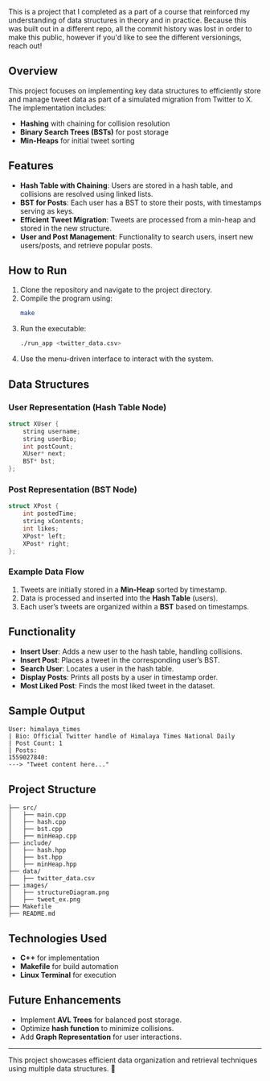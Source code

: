 This is a project that I completed as a part of a course that reinforced my understanding of data structures in theory and in practice. Because this was built out in a different repo, all the commit history was lost in order to make this public, however if you'd like to see the different versionings, reach out!


## Overview

This project focuses on implementing key data structures to efficiently store and manage tweet data as part of a simulated migration from Twitter to X. The implementation includes:

- **Hashing** with chaining for collision resolution
- **Binary Search Trees (BSTs)** for post storage
- **Min-Heaps** for initial tweet sorting

## Features

- **Hash Table with Chaining**: Users are stored in a hash table, and collisions are resolved using linked lists.
- **BST for Posts**: Each user has a BST to store their posts, with timestamps serving as keys.
- **Efficient Tweet Migration**: Tweets are processed from a min-heap and stored in the new structure.
- **User and Post Management**: Functionality to search users, insert new users/posts, and retrieve popular posts.

## How to Run

1. Clone the repository and navigate to the project directory.
2. Compile the program using:
   ```sh
   make
   ```
3. Run the executable:
   ```sh
   ./run_app <twitter_data.csv>
   ```
4. Use the menu-driven interface to interact with the system.

## Data Structures

### **User Representation (Hash Table Node)**
```cpp
struct XUser {
    string username;
    string userBio;
    int postCount;
    XUser* next;
    BST* bst;
};
```

### **Post Representation (BST Node)**
```cpp
struct XPost {
    int postedTime;
    string xContents;
    int likes;
    XPost* left;
    XPost* right;
};
```

### **Example Data Flow**
1. Tweets are initially stored in a **Min-Heap** sorted by timestamp.
2. Data is processed and inserted into the **Hash Table** (users).
3. Each user’s tweets are organized within a **BST** based on timestamps.

## Functionality

- **Insert User**: Adds a new user to the hash table, handling collisions.
- **Insert Post**: Places a tweet in the corresponding user’s BST.
- **Search User**: Locates a user in the hash table.
- **Display Posts**: Prints all posts by a user in timestamp order.
- **Most Liked Post**: Finds the most liked tweet in the dataset.

## Sample Output
```
User: himalaya_times
| Bio: Official Twitter handle of Himalaya Times National Daily
| Post Count: 1
| Posts:
1559027840:
---> "Tweet content here..."
```

## Project Structure
```
├── src/
│   ├── main.cpp
│   ├── hash.cpp
│   ├── bst.cpp
│   ├── minHeap.cpp
├── include/
│   ├── hash.hpp
│   ├── bst.hpp
│   ├── minHeap.hpp
├── data/
│   ├── twitter_data.csv
├── images/
│   ├── structureDiagram.png
│   ├── tweet_ex.png
├── Makefile
├── README.md
```

## Technologies Used
- **C++** for implementation
- **Makefile** for build automation
- **Linux Terminal** for execution

## Future Enhancements
- Implement **AVL Trees** for balanced post storage.
- Optimize **hash function** to minimize collisions.
- Add **Graph Representation** for user interactions.

---

This project showcases efficient data organization and retrieval techniques using multiple data structures. 🚀

